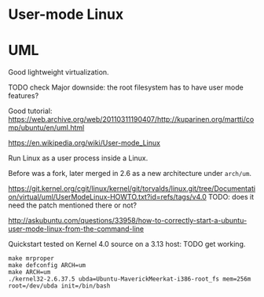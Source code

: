 # User-mode Linux

# UML

Good lightweight virtualization.

TODO check Major downside: the root filesystem has to have user mode features?

Good tutorial: <https://web.archive.org/web/20110311190407/http://kuparinen.org/martti/comp/ubuntu/en/uml.html>

<https://en.wikipedia.org/wiki/User-mode_Linux>

Run Linux as a user process inside a Linux.

Before was a fork, later merged in 2.6 as a new architecture under `arch/um`.

<https://git.kernel.org/cgit/linux/kernel/git/torvalds/linux.git/tree/Documentation/virtual/uml/UserModeLinux-HOWTO.txt?id=refs/tags/v4.0> TODO: does it need the patch mentioned there or not?

<http://askubuntu.com/questions/33958/how-to-correctly-start-a-ubuntu-user-mode-linux-from-the-command-line>

Quickstart tested on Kernel 4.0 source on a 3.13 host: TODO get working.

    make mrproper
    make defconfig ARCH=um
    make ARCH=um
    ./kernel32-2.6.37.5 ubda=Ubuntu-MaverickMeerkat-i386-root_fs mem=256m root=/dev/ubda init=/bin/bash
